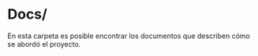 # Docs/

En esta carpeta es posible encontrar los documentos que describen cómo se abordó el proyecto.